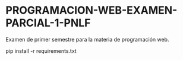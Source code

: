 # PROGRAMACION-WEB-EXAMEN-PARCIAL-1-PNLF
Examen de primer semestre para la materia de programación web.  


pip install -r requirements.txt